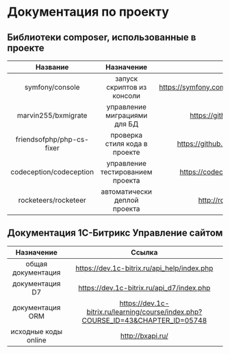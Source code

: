 Документация по проекту
=======================



Библиотеки composer, использованные в проекте
---------------------------------------------

|          Название         |            Назначение            |                       Ссылка                            |
|:-------------------------:|:--------------------------------:|:-------------------------------------------------------:|
| symfony/console           | запуск скриптов из консоли       | https://symfony.com/doc/current/components/console.html |
| marvin255/bxmigrate       | управление миграциями для БД     | https://github.com/marvin255/bxmigrate                  |
| friendsofphp/php-cs-fixer | проверка стиля кода в проекте    | https://github.com/FriendsOfPHP/PHP-CS-Fixer            |
| codeception/codeception   | управление тестированием проекта | https://codeception.com/docs/01-Introduction            |
| rocketeers/rocketeer      | автоматически деплой проекта     | http://rocketeer.autopergamene.eu/                      |



Документация 1С-Битрикс Управление сайтом
-----------------------------------------

|      Назначение      |                                      Ссылка                                      |
|:--------------------:|:--------------------------------------------------------------------------------:|
| общая документация   | https://dev.1c-bitrix.ru/api_help/index.php                                      |
| документация D7      | https://dev.1c-bitrix.ru/api_d7/index.php                                        |
| документация ORM     | https://dev.1c-bitrix.ru/learning/course/index.php?COURSE_ID=43&CHAPTER_ID=05748 |
| исходные коды online | http://bxapi.ru/                                                                 |
